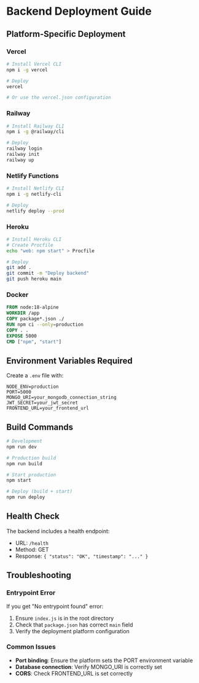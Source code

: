 # Backend Deployment Guide

## Platform-Specific Deployment

### Vercel
```bash
# Install Vercel CLI
npm i -g vercel

# Deploy
vercel

# Or use the vercel.json configuration
```

### Railway
```bash
# Install Railway CLI
npm i -g @railway/cli

# Deploy
railway login
railway init
railway up
```

### Netlify Functions
```bash
# Install Netlify CLI
npm i -g netlify-cli

# Deploy
netlify deploy --prod
```

### Heroku
```bash
# Install Heroku CLI
# Create Procfile
echo "web: npm start" > Procfile

# Deploy
git add .
git commit -m "Deploy backend"
git push heroku main
```

### Docker
```dockerfile
FROM node:18-alpine
WORKDIR /app
COPY package*.json ./
RUN npm ci --only=production
COPY . .
EXPOSE 5000
CMD ["npm", "start"]
```

## Environment Variables Required

Create a `.env` file with:
```
NODE_ENV=production
PORT=5000
MONGO_URI=your_mongodb_connection_string
JWT_SECRET=your_jwt_secret
FRONTEND_URL=your_frontend_url
```

## Build Commands

```bash
# Development
npm run dev

# Production build
npm run build

# Start production
npm start

# Deploy (build + start)
npm run deploy
```

## Health Check

The backend includes a health endpoint:
- URL: `/health`
- Method: GET
- Response: `{ "status": "OK", "timestamp": "..." }`

## Troubleshooting

### Entrypoint Error
If you get "No entrypoint found" error:
1. Ensure `index.js` is in the root directory
2. Check that `package.json` has correct `main` field
3. Verify the deployment platform configuration

### Common Issues
- **Port binding**: Ensure the platform sets the PORT environment variable
- **Database connection**: Verify MONGO_URI is correctly set
- **CORS**: Check FRONTEND_URL is set correctly
